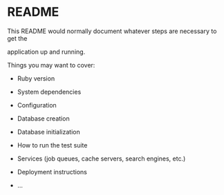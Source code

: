 # README

This README would normally document whatever steps are necessary to get the                         

application up and running.          
  
Things you may want to cover:                                                                                
                                              
* Ruby version                          
                      
* System dependencies                                                                    
                                              
* Configuration                             
                    
* Database creation           
          
* Database initialization          

* How to run the test suite
  
* Services (job queues, cache servers, search engines, etc.)  

* Deployment instructions
  
* ...
